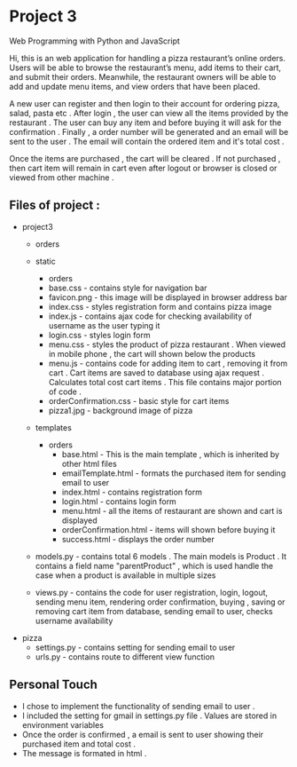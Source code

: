 # Project 3

Web Programming with Python and JavaScript

Hi, this is an web application for handling a pizza restaurant’s online orders. Users will be able to browse the restaurant’s menu, add items to their cart, and submit their orders. Meanwhile, the restaurant owners will be able to add and update menu items, and view orders that have been placed.


A new user can register and then login to their account for ordering pizza, salad, pasta etc .
After login , the user can view all the items provided by the restaurant . The user can buy any item and before buying it will ask for the confirmation . Finally , a order number will be generated and an email will be sent to the user . The email will contain the ordered item and it's total cost .

Once the items are purchased , the cart will be cleared . If not purchased , then cart item will remain in cart even after logout or browser is closed or viewed from other machine .

## Files of project :
- project3
  - orders
   - static
     - orders
      - base.css    	- contains style for navigation bar
      - favicon.png 	- this image will be displayed in browser address bar
      - index.css   	- styles registration form and contains pizza image 
      - index.js 		- contains ajax code for checking availability of username as the user typing it
      - login.css 		- styles login form
      - menu.css 		- styles the product of pizza restaurant . When viewed in mobile phone , the cart will     	              shown  below the products 
      - menu.js 		- contains code for adding item to cart , removing it from cart . Cart items are saved           to database using ajax request . Calculates total cost cart items . This file contains major portion of code .
      - orderConfirmation.css 	- basic style for cart items 
      - pizza1.jpg  			- background image of pizza 

  - templates
    - orders
      - base.html           - This is the main template , which is inherited by other html files 
      - emailTemplate.html  - formats the purchased item for sending email to user 
      - index.html 			- contains registration form
      - login.html 			- contains login form
      - menu.html 			- all the items of restaurant are shown and cart is displayed 
      - orderConfirmation.html  - items will shown before buying it 
      - success.html 			- displays the order number  
  - models.py 				- contains total 6 models . The main models is Product . It contains a field name "parentProduct" , which is used handle the case when a product is available in multiple sizes 

  - views.py 					- contains the code for user registration, login, logout, sending menu item, rendering order confirmation, buying , saving or removing cart item from database, sending email to user, checks username availability 
 - pizza
   - settings.py 			- contains setting for sending email to user
   - urls.py 				- contains route to different view function


## Personal Touch
- I chose to implement the functionality of sending email to user .
- I included the setting for gmail in settings.py file . Values are stored in environment variables 
- Once the order is confirmed , a email is sent to user showing their purchased item and total cost .
- The message is formated in html .